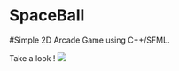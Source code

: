 # SpaceBall
#Simple 2D Arcade Game using C++/SFML.

Take a look !
![](https://github.com/MarwanRadwan7/SpaceBall/blob/main/preview/preview.gif)
